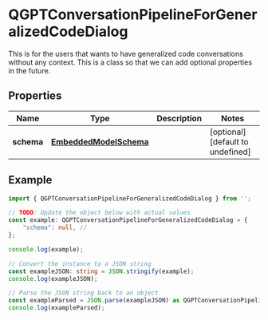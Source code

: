 
# QGPTConversationPipelineForGeneralizedCodeDialog

This is for the users that wants to have generalized code conversations without any context.  This is a class so that we can add optional properties in the future.

## Properties

Name | Type | Description | Notes
------------ | ------------- | ------------- | -------------
**schema** | [**EmbeddedModelSchema**](EmbeddedModelSchema) |  | [optional] [default to undefined]

## Example

```typescript
import { QGPTConversationPipelineForGeneralizedCodeDialog } from '';

// TODO: Update the object below with actual values
const example: QGPTConversationPipelineForGeneralizedCodeDialog = {
    "schema": null, // 
};

console.log(example);

// Convert the instance to a JSON string
const exampleJSON: string = JSON.stringify(example);
console.log(exampleJSON);

// Parse the JSON string back to an object
const exampleParsed = JSON.parse(exampleJSON) as QGPTConversationPipelineForGeneralizedCodeDialog;
console.log(exampleParsed);
```




